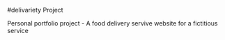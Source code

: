 #delivariety Project

Personal portfolio project - A food delivery servive website for a fictitious service

